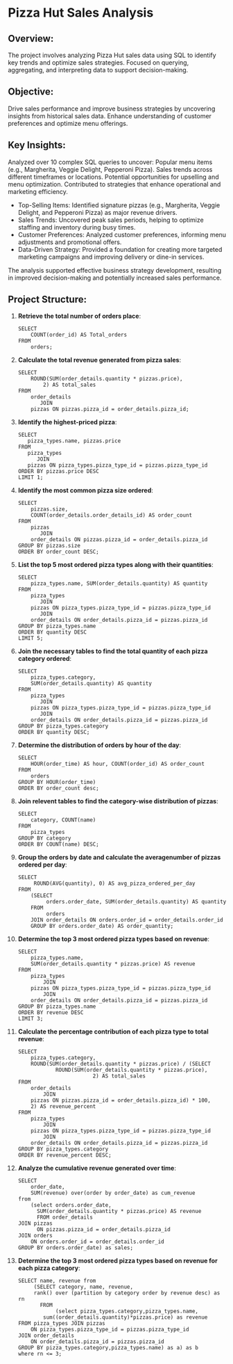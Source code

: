 # Pizza Hut Sales Analysis

## Overview:
The project involves analyzing Pizza Hut sales data using SQL to identify key trends and optimize sales strategies.
Focused on querying, aggregating, and interpreting data to support decision-making.

## Objective:
Drive sales performance and improve business strategies by uncovering insights from historical sales data.
Enhance understanding of customer preferences and optimize menu offerings.

## Key Insights:
Analyzed over 10 complex SQL queries to uncover:
Popular menu items (e.g., Margherita, Veggie Delight, Pepperoni Pizza).
Sales trends across different timeframes or locations.
Potential opportunities for upselling and menu optimization.
Contributed to strategies that enhance operational and marketing efficiency.

- Top-Selling Items: Identified signature pizzas (e.g., Margherita, Veggie Delight, and Pepperoni Pizza) as major revenue drivers.
- Sales Trends: Uncovered peak sales periods, helping to optimize staffing and inventory during busy times.
- Customer Preferences: Analyzed customer preferences, informing menu adjustments and promotional offers.
- Data-Driven Strategy: Provided a foundation for creating more targeted marketing campaigns and improving delivery or dine-in services.

The analysis supported effective business strategy development, resulting in improved decision-making and potentially increased sales performance.

## Project Structure:

1. **Retrieve the total number of orders place**:
   
       SELECT
           COUNT(order_id) AS Total_orders
       FROM
           orders;
   
2. **Calculate the total revenue generated from pizza sales**:
   
       SELECT 
           ROUND(SUM(order_details.quantity * pizzas.price),
               2) AS total_sales
       FROM
           order_details
              JOIN
           pizzas ON pizzas.pizza_id = order_details.pizza_id;
   
3. **Identify the highest-priced pizza**:

       SELECT 
          pizza_types.name, pizzas.price
       FROM
          pizza_types
             JOIN
          pizzas ON pizza_types.pizza_type_id = pizzas.pizza_type_id
       ORDER BY pizzas.price DESC
       LIMIT 1;
   
4. **Identify the most common pizza size ordered**:

       SELECT 
           pizzas.size,
           COUNT(order_details.order_details_id) AS order_count
       FROM
           pizzas
              JOIN
           order_details ON pizzas.pizza_id = order_details.pizza_id
       GROUP BY pizzas.size
       ORDER BY order_count DESC;
   
5. **List the top 5 most ordered pizza types along with their quantities**:

       SELECT 
           pizza_types.name, SUM(order_details.quantity) AS quantity
       FROM
           pizza_types
              JOIN
           pizzas ON pizza_types.pizza_type_id = pizzas.pizza_type_id
              JOIN
           order_details ON order_details.pizza_id = pizzas.pizza_id
       GROUP BY pizza_types.name
       ORDER BY quantity DESC
       LIMIT 5;

6. **Join the necessary tables to find the total quantity of each pizza category ordered**:

       SELECT 
           pizza_types.category,
           SUM(order_details.quantity) AS quantity
       FROM
           pizza_types
              JOIN
           pizzas ON pizza_types.pizza_type_id = pizzas.pizza_type_id
              JOIN
           order_details ON order_details.pizza_id = pizzas.pizza_id
       GROUP BY pizza_types.category
       ORDER BY quantity DESC;

7. **Determine the distribution of orders by hour of the day**:

       SELECT 
           HOUR(order_time) AS hour, COUNT(order_id) AS order_count
       FROM
           orders
       GROUP BY HOUR(order_time)
       ORDER BY order_count desc;

8. **Join relevent tables to find the category-wise distribution of pizzas**:

       SELECT 
           category, COUNT(name)
       FROM
           pizza_types
       GROUP BY category
       ORDER BY COUNT(name) DESC;

9. **Group the orders by date and calculate the averagenumber of pizzas ordered per day**:

       SELECT 
            ROUND(AVG(quantity), 0) AS avg_pizza_ordered_per_day
       FROM
           (SELECT 
                orders.order_date, SUM(order_details.quantity) AS quantity
           FROM
                orders
           JOIN order_details ON orders.order_id = order_details.order_id
           GROUP BY orders.order_date) AS order_quantity;

10. **Determine the top 3 most ordered pizza types based on revenue**:

        SELECT 
            pizza_types.name,
            SUM(order_details.quantity * pizzas.price) AS revenue
        FROM
            pizza_types
                JOIN
            pizzas ON pizza_types.pizza_type_id = pizzas.pizza_type_id
                JOIN
            order_details ON order_details.pizza_id = pizzas.pizza_id
        GROUP BY pizza_types.name
        ORDER BY revenue DESC
        LIMIT 3;

11. **Calculate the percentage contribution of each pizza type to total revenue**:    

        SELECT 
            pizza_types.category,
            ROUND(SUM(order_details.quantity * pizzas.price) / (SELECT 
                    ROUND(SUM(order_details.quantity * pizzas.price),
                                2) AS total_sales
        FROM
            order_details
                JOIN
            pizzas ON pizzas.pizza_id = order_details.pizza_id) * 100,
            2) AS revenue_percent
        FROM
            pizza_types
                JOIN
            pizzas ON pizza_types.pizza_type_id = pizzas.pizza_type_id
                JOIN
            order_details ON order_details.pizza_id = pizzas.pizza_id
        GROUP BY pizza_types.category
        ORDER BY revenue_percent DESC;

12. **Analyze the cumulative revenue generated over time**:

        SELECT 
            order_date,
            SUM(revenue) over(order by order_date) as cum_revenue 
        from
            (select orders.order_date,
	          SUM(order_details.quantity * pizzas.price) AS revenue
	          FROM order_details
        JOIN pizzas 
	          ON pizzas.pizza_id = order_details.pizza_id
        JOIN orders
            ON orders.order_id = order_details.order_id
        GROUP BY orders.order_date) as sales;    

13. **Determine the top 3 most ordered pizza types based on revenue for each pizza category**:

        SELECT name, revenue from
             (SELECT category, name, revenue,
             rank() over (partition by category order by revenue desc) as rn
	           FROM
		            (select pizza_types.category,pizza_types.name,
                sum((order_details.quantity)*pizzas.price) as revenue
        FROM pizza_types JOIN pizzas 
            ON pizza_types.pizza_type_id = pizzas.pizza_type_id
        JOIN order_details 
            ON order_details.pizza_id = pizzas.pizza_id
        GROUP BY pizza_types.category,pizza_types.name) as a) as b
        where rn <= 3;   











   
       
   














